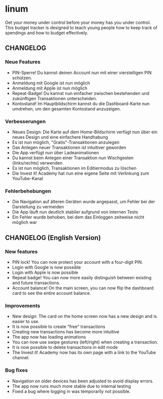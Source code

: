 # linum

Get your money under control before your money has you under control.
This budget tracker is designed to teach young people how to keep track of spendings and how to budget effectively.

## CHANGELOG 


### Neue Features

+ PIN-Sperre! Du kannst deinen Account nun mit einer vierstelligen PIN schützen.
+ Anmeldung mit Google ist nun möglich
+ Anmeldung mit Apple ist nun möglich
+ Repeat-Badge! Du kannst nun einfacher zwischen bestehenden und zukünftigen Transaktionen unterscheiden.
+ Kontostand! Im Hauptbildschirm kannst du die Dashboard-Karte nun umdrehen, um den gesamten Kontostand anzuzeigen.

### Verbesserungen

* Neues Design: Die Karte auf dem Home-Bildschirm verfügt nun über ein neues Design und eine einfachere Handhabung
* Es ist nun möglich, "Gratis"-Transaktionen anzulegen
* Das Anlegen neuer Transaktionen ist intuitiver geworden
* Die App verfügt nun über Ladeanimationen
* Du kannst beim Anlegen einer Transaktion nun Wischgesten (links/rechts) verwenden
* Es ist nun möglich, Transaktionen im Editiermodus zu löschen
* Die Invest it! Academy hat nun eine eigene Seite mit Verlinkung zum YouTube-Kanal

### Fehlerbehebungen

* Die Navigation auf älteren Geräten wurde angepasst, um Fehler bei der Darstellung zu vermeiden
* Die App läuft nun deutlich stabiler aufgrund von internen Tests
* Ein Fehler wurde behoben, bei dem das Einloggen zeitweise nicht möglich war


## CHANGELOG (English Version)


### New features

+ PIN lock! You can now protect your account with a four-digit PIN.
+ Login with Google is now possible
+ Login with Apple is now possible
+ Repeat badge! You can now more easily distinguish between existing and future transactions.
+ Account balance! On the main screen, you can now flip the dashboard card to see the entire account balance.

### Improvements

* New design: The card on the home screen now has a new design and is easier to use.
* It is now possible to create "free" transactions
* Creating new transactions has become more intuitive
* The app now has loading animations
* You can now use swipe gestures (left/right) when creating a transaction.
* It is now possible to delete transactions in edit mode
* The Invest it! Academy now has its own page with a link to the YouTube channel.

### Bug fixes

* Navigation on older devices has been adjusted to avoid display errors.
* The app now runs much more stable due to internal testing
* Fixed a bug where logging in was temporarily not possible.
